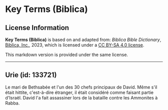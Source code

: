 # Key Terms (Biblica)

## License Information

**Key Terms (Biblica)** is based on and adapted from: _Biblica Bible Dictionary_, [Biblica, Inc.](https://www.biblica.com/), 2023, which is licensed under a [CC BY-SA 4.0 license](https://creativecommons.org/licenses/by-sa/4.0/legalcode.en).

This markdown version is provided under the same license.



--------------------------------

## Urie (id: 133721)

Le mari de Bethsabée et l'un des 30 chefs principaux de David. Même s'il était hittite, c'est\-à\-dire étranger, il était considéré comme faisant partie d'Israël. David l'a fait assassiner lors de la bataille contre les Ammonites à Rabba.


